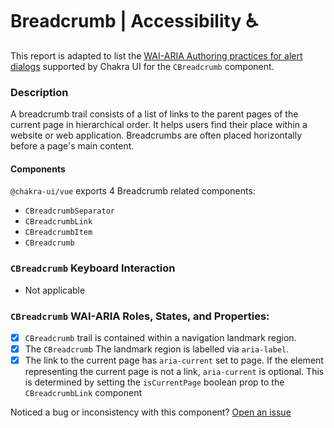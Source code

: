 # Breadcrumb | Accessibility ♿️

This report is adapted to list the [WAI-ARIA Authoring practices for alert dialogs](https://www.w3.org/TR/wai-aria-practices-1.2/#breadcrumb) supported by Chakra UI for the `CBreadcrumb` component.

### Description
A breadcrumb trail consists of a list of links to the parent pages of the current page in hierarchical order. It helps users find their place within a website or web application. Breadcrumbs are often placed horizontally before a page's main content.

#### Components
`@chakra-ui/vue` exports 4 Breadcrumb related components:
- `CBreadcrumbSeparator`
- `CBreadcrumbLink`
- `CBreadcrumbItem`
- `CBreadcrumb`

### `CBreadcrumb` Keyboard Interaction
- Not applicable


### `CBreadcrumb` WAI-ARIA Roles, States, and Properties:
- [x] `CBreadcrumb` trail is contained within a navigation landmark region.
- [x] The `CBreadcrumb` The landmark region is labelled via `aria-label`.
- [x] The link to the current page has `aria-current` set to page. If the element representing the current page is not a link, `aria-current` is optional. This is determined by setting the `isCurrentPage` boolean prop to the `CBreadcrumbLink` component

Noticed a bug or inconsistency with this component? [Open an issue](https://github.com/chakra-ui/chakra-ui-vue/issues/new/choose)